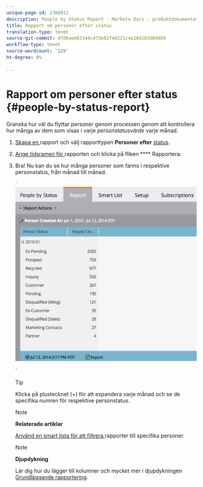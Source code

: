 ```yaml
---
unique-page-id: 2360012
description: People by Status Report - Marketo Docs - produktdokumentation
title: Rapport om personer efter status
translation-type: tm+mt
source-git-commit: d7d6aee63144c472e02fe0221c4a164183d04dd4
workflow-type: tm+mt
source-wordcount: '129'
ht-degree: 0%

---
```



# Rapport om personer efter status {#people-by-status-report}

Granska hur väl du flyttar personer genom processen genom att kontrollera hur många av dem som visas i varje *personstatusvärde* varje månad.

1. [Skapa en ](../../../../product-docs/reporting/basic-reporting/creating-reports/create-a-report-in-a-program.md) rapport och välj rapporttypen  **Personer efter** [status](report-type-overview.md).
1. [Ange tidsramen för ](../../../../product-docs/reporting/basic-reporting/editing-reports/change-a-report-time-frame.md) rapporten och klicka på fliken  **** Rapportera.
1. Bra! Nu kan du se hur många personer som fanns i respektive personstatus, från månad till månad.

   ` ![](assets/image2017-3-27-11-3a17-3a4.png)

   `

   >[!TIP]
   >
   >Klicka på plustecknet (+) för att expandera varje månad och se de specifika numren för respektive personstatus.

   >[!NOTE]
   >
   >**Relaterade artiklar**
   >
   >
   >[Använd en smart lista för att filtrera ](../../../../product-docs/reporting/basic-reporting/editing-reports/filter-people-in-a-report-with-a-smart-list.md) rapporter till specifika personer.

   >[!NOTE]
   >
   >**Djupdykning**
   >
   >
   >Lär dig hur du lägger till kolumner och mycket mer i djupdykningen [Grundläggande rapportering](http://docs.marketo.com/display/docs/basic+reporting).


